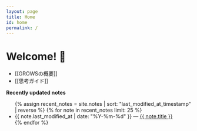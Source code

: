```yaml
---
layout: page
title: Home
id: home
permalink: /
---
```


# Welcome! 🌱

- [[GROWSの概要]]
- [[思考ガイド]]

<!-- ## .
 !-- - Continuous Paradigm
 !-- 
 !-- ## .
 !-- - Three Track Attack
 !-- - Tracer Bullet Development
 !-- - Continuous Integration
 !-- - Provide Useful Feedback
 !-- - Adopt Personal Learning Habits
 !-- - Must Be Present
 !-- 
 !-- ## .
 !-- - Work in Small, Stable Teams
 !-- - Create Psychological Safety
 !-- - Reward Structures, Motivation & Incentives
 !-- - Set Team-wide Interruption Protocols
 !-- - Answers From Experiments
 !-- - Create Free Information Flow
 !-- - Contextual Tools
 !-- - Is The GROWS Method® for You?
 !-- - Share the Vision
 !-- - Realtime Funding
 !-- - Systems Thinking -->


<strong>Recently updated notes</strong>

<ul>
  {% assign recent_notes = site.notes | sort: "last_modified_at_timestamp" | reverse %}
  {% for note in recent_notes limit: 25 %}
    <li>
      {{ note.last_modified_at | date: "%Y-%m-%d" }} — <a class="internal-link" href="{{ note.url }}">{{ note.title }}</a>
    </li>
  {% endfor %}
</ul>


